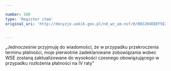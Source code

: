 ```yaml
---

number: 580
type: 'Register item'
original_uri: 'http://decyzje.uokik.gov.pl/nd_wz_um.nsf/0/002204EDEF5E26FFC12572DD003295F0?OpenDocument'


---
```


„Jednocześnie przyjmuję do wiadomości, że w przypadku przekroczenia terminu płatności, moje pierwotnie zadeklarowane zobowiązania wobec WSE zostaną zaktualizowane do wysokości czesnego obowiązującego w przypadku rozłożenia płatności na IV raty”
